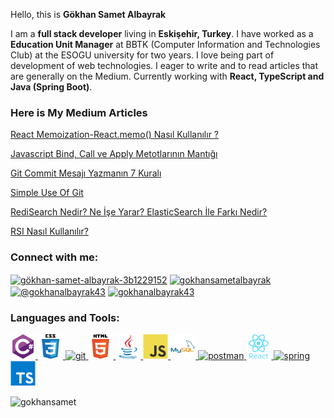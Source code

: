<p> Hello, this is <strong>Gökhan Samet Albayrak</strong> </p>
<p>I am a <strong>full stack developer</strong> living in <strong>Eskişehir, Turkey</strong>. I have worked as a <strong>Education Unit Manager</strong> at BBTK (Computer Information and Technologies Club) at the ESOGU university for two years. I love being part of development of web technologies. I eager to write and to read articles that are generally on the Medium. Currently working with <strong>React, TypeScript and Java (Spring Boot)</strong>.</p>

<h3 align="left">Here is My Medium Articles</h3>
<p><a href="https://gokhansametalbayrak.medium.com/react-memoization-react-memo-nas%C4%B1l-kullan%C4%B1l%C4%B1r-970d78edee58" target="blank">React Memoization-React.memo() Nasıl Kullanılır ?</a></p>
<p><a href="https://medium.com/bilgisayar-ve-bili%C5%9Fim-teknolojileri-kul%C3%BCb%C3%BC/javascript-bind-call-ve-apply-metotlar%C4%B1n%C4%B1n-mant%C4%B1%C4%9F%C4%B1-41d810035961" target="blank">Javascript Bind, Call ve Apply Metotlarının Mantığı</a></p>
<p><a href="https://medium.com/bilgisayar-ve-bili%C5%9Fim-teknolojileri-kul%C3%BCb%C3%BC/git-commit-mesaj%C4%B1-yazman%C4%B1n-7-kural%C4%B1-1ba8b0a1fa04" target="blank">Git Commit Mesajı Yazmanın 7 Kuralı
</a></p>
<p><a href="https://medium.com/bilgisayar-ve-bili%C5%9Fim-teknolojileri-kul%C3%BCb%C3%BC/simple-use-of-git-489be439c4c" target="blank">Simple Use Of Git</a></p>
<p><a href="https://medium.com/bilgisayar-ve-bili%C5%9Fim-teknolojileri-kul%C3%BCb%C3%BC/redisearch-nedir-ne-i%CC%87%C5%9Fe-yarar-elasticsearch-i%CC%87le-fark%C4%B1-nedir-cc9d1c2e3ff0" target="blank">RediSearch Nedir? Ne İşe Yarar? ElasticSearch İle Farkı Nedir?</a></p>
<p><a href="https://gokhansametalbayrak.medium.com/rsi-nas%C4%B1l-kullan%C4%B1l%C4%B1r-3a7725ea915a" target="blank">RSI Nasıl Kullanılır?
</a></p>

<h3 align="left">Connect with me:</h3>
<p align="left">
<a href="https://linkedin.com/in/gökhan-samet-albayrak-3b1229152" target="blank"><img align="center" src="https://raw.githubusercontent.com/rahuldkjain/github-profile-readme-generator/master/src/images/icons/Social/linked-in-alt.svg" alt="gökhan-samet-albayrak-3b1229152" height="30" width="40" /></a>
<a href="https://instagram.com/gokhansametalbayrak" target="blank"><img align="center" src="https://raw.githubusercontent.com/rahuldkjain/github-profile-readme-generator/master/src/images/icons/Social/instagram.svg" alt="gokhansametalbayrak" height="30" width="40" /></a>
<a href="https://medium.com/@gokhanalbayrak43" target="blank"><img align="center" src="https://raw.githubusercontent.com/rahuldkjain/github-profile-readme-generator/master/src/images/icons/Social/medium.svg" alt="@gokhanalbayrak43" height="30" width="40" /></a>
<a href="https://www.hackerrank.com/gokhanalbayrak43" target="blank"><img align="center" src="https://raw.githubusercontent.com/rahuldkjain/github-profile-readme-generator/master/src/images/icons/Social/hackerrank.svg" alt="gokhanalbayrak43" height="30" width="40" /></a>
</p>

<h3 align="left">Languages and Tools:</h3>
<p align="left"> <a href="https://www.w3schools.com/cs/" target="_blank" rel="noreferrer"> <img src="https://raw.githubusercontent.com/devicons/devicon/master/icons/csharp/csharp-original.svg" alt="csharp" width="40" height="40"/> </a> <a href="https://www.w3schools.com/css/" target="_blank" rel="noreferrer"> <img src="https://raw.githubusercontent.com/devicons/devicon/master/icons/css3/css3-original-wordmark.svg" alt="css3" width="40" height="40"/> </a> <a href="https://git-scm.com/" target="_blank" rel="noreferrer"> <img src="https://www.vectorlogo.zone/logos/git-scm/git-scm-icon.svg" alt="git" width="40" height="40"/> </a> <a href="https://www.w3.org/html/" target="_blank" rel="noreferrer"> <img src="https://raw.githubusercontent.com/devicons/devicon/master/icons/html5/html5-original-wordmark.svg" alt="html5" width="40" height="40"/> </a> <a href="https://www.java.com" target="_blank" rel="noreferrer"> <img src="https://raw.githubusercontent.com/devicons/devicon/master/icons/java/java-original.svg" alt="java" width="40" height="40"/> </a> <a href="https://developer.mozilla.org/en-US/docs/Web/JavaScript" target="_blank" rel="noreferrer"> <img src="https://raw.githubusercontent.com/devicons/devicon/master/icons/javascript/javascript-original.svg" alt="javascript" width="40" height="40"/> </a> <a href="https://www.mysql.com/" target="_blank" rel="noreferrer"> <img src="https://raw.githubusercontent.com/devicons/devicon/master/icons/mysql/mysql-original-wordmark.svg" alt="mysql" width="40" height="40"/> </a> <a href="https://postman.com" target="_blank" rel="noreferrer"> <img src="https://www.vectorlogo.zone/logos/getpostman/getpostman-icon.svg" alt="postman" width="40" height="40"/> </a> <a href="https://reactjs.org/" target="_blank" rel="noreferrer"> <img src="https://raw.githubusercontent.com/devicons/devicon/master/icons/react/react-original-wordmark.svg" alt="react" width="40" height="40"/> </a> <a href="https://spring.io/" target="_blank" rel="noreferrer"> <img src="https://www.vectorlogo.zone/logos/springio/springio-icon.svg" alt="spring" width="40" height="40"/> </a> <a href="https://www.typescriptlang.org/" target="_blank" rel="noreferrer"> <img src="https://raw.githubusercontent.com/devicons/devicon/master/icons/typescript/typescript-original.svg" alt="typescript" width="40" height="40"/> </a> </p>

<p><img align="left" src="https://github-readme-stats.vercel.app/api/top-langs?username=gokhansamet&show_icons=true&locale=en&layout=compact" alt="gokhansamet" /></p>
